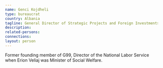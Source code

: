 ```yaml
---
name: Genci Kojdheli
type: bureaucrat
country: Albania
tagline: General Director of Strategic Projects and Foreign Investments at the Municipality of Tirana
description:
related-persons:
connections:
layout: person
---
```

Former founding member of G99, Director of the National Labor Service when Erion Veliaj was Minister of Social Welfare.
